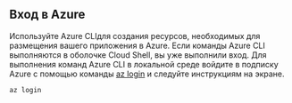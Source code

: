 ## <a name="log-in-to-azure"></a>Вход в Azure

Используйте Azure CLIдля создания ресурсов, необходимых для размещения вашего приложения в Azure. Если команды Azure CLI выполняются в оболочке Cloud Shell, вы уже выполнили вход. Для выполнения команд Azure CLI в локальной среде войдите в подписку Azure с помощью команды [az login](/cli/azure/#login) и следуйте инструкциям на экране.

```azurecli
az login
```
